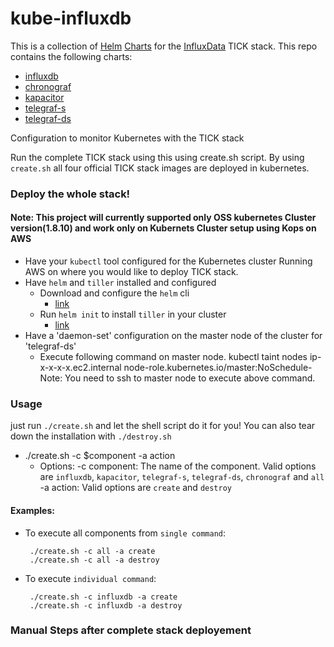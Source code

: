 # kube-influxdb

This is a collection of [Helm](https://github.com/kubernetes/helm) [Charts](https://github.com/kubernetes/charts) for the [InfluxData](https://influxdata.com/time-series-platform) TICK stack. This repo contains the following charts:

- [influxdb](/influxdb/README.md)
- [chronograf](/chronograf/README.md)
- [kapacitor](/kapacitor/README.md)
- [telegraf-s](/telegraf-s/README.md)
- [telegraf-ds](/telegraf-ds/README.md)


Configuration to monitor Kubernetes with the TICK stack

Run the complete TICK stack using this using create.sh script. By using `create.sh` all four official TICK stack images are deployed in kubernetes.

### Deploy the whole stack!

#### Note: This project will currently supported only OSS kubernetes Cluster version(1.8.10) and work only on Kubernets Cluster setup using Kops on AWS 

- Have your `kubectl` tool configured for the Kubernetes cluster Running AWS on where you would like to deploy TICK stack.
- Have `helm` and `tiller` installed and configured
  - Download and configure the `helm` cli
    * [link](https://github.com/kubernetes/helm/blob/master/docs/install.md)
  - Run `helm init` to install `tiller` in your cluster
    * [link](https://github.com/kubernetes/helm/blob/master/docs/install.md#installing-tiller)
- Have a 'daemon-set' configuration on the master node of the cluster for 'telegraf-ds'
  - Execute following command on master node. 
       kubectl taint nodes ip-x-x-x-x.ec2.internal node-role.kubernetes.io/master:NoSchedule-
    Note: You need to ssh to master node to execute above command. 

### Usage
just run `./create.sh` and let the shell script do it for you! You can also tear down the installation with `./destroy.sh`

- ./create.sh -c $component -a action
  - Options:
     -c component:  The name of the component. 
    		    Valid options are `influxdb`, `kapacitor`, `telegraf-s`, `telegraf-ds`, `chronograf` and `all`
     -a action: Valid options are `create` and `destroy`
    
#### Examples:
 - To execute all components from `single command`:

    	./create.sh -c all -a create
    	./create.sh -c all -a destroy
        
 - To execute `individual command`:

        ./create.sh -c influxdb -a create
        ./create.sh -c influxdb -a destroy
	
### Manual Steps after complete stack deployement
